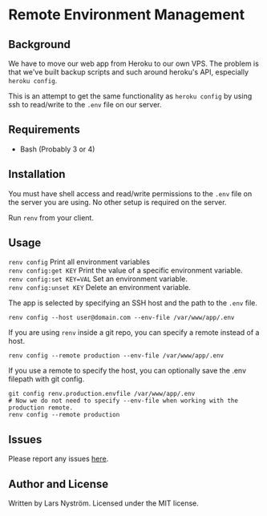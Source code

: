 Remote Environment Management
=============================

Background
----------

We have to move our web app from Heroku to our own VPS. The problem is that we've built backup scripts and such around heroku's API, especially `heroku config`.

This is an attempt to get the same functionality as `heroku config` by using ssh to read/write to the `.env` file on our server.

Requirements
------------

* Bash (Probably 3 or 4)

Installation
------------

You must have shell access and read/write permissions to the `.env` file on the server you are using. No other setup is required on the server.

Run `renv` from your client.

Usage
-----

`renv config` Print all environment variables  
`renv config:get KEY` Print the value of a specific environment variable.  
`renv config:set KEY=VAL` Set an environment variable.  
`renv config:unset KEY` Delete an environment variable.  

The app is selected by specifying an SSH host and the path to the `.env` file.

    renv config --host user@domain.com --env-file /var/www/app/.env

If you are using `renv` inside a git repo, you can specify a remote instead of a host.

    renv config --remote production --env-file /var/www/app/.env

If you use a remote to specify the host, you can optionally save the .env filepath with git config.

    git config renv.production.envfile /var/www/app/.env
    # Now we do not need to specify --env-file when working with the production remote.
    renv config --remote production

Issues
------

Please report any issues [here](https://github.com/larsnystrom/renv/issues).


Author and License
------------------

Written by Lars Nyström. Licensed under the MIT license.

